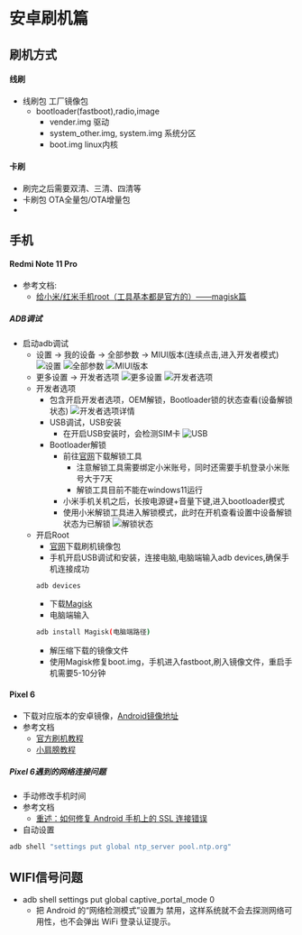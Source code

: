 # 安卓刷机篇
## 刷机方式

#### 线刷
- 线刷包 工厂镜像包
  - bootloader(fastboot),radio,image
    - vender.img 驱动
    - system_other.img, system.img 系统分区
    - boot.img linux内核
#### 卡刷
- 刷完之后需要双清、三清、四清等
- 卡刷包 OTA全量包/OTA增量包
- 
## 手机 
#### Redmi Note 11 Pro
- 参考文档:
  - [给小米/红米手机root（工具基本都是官方的）——magisk篇](https://blog.csdn.net/weixin_73636162/article/details/134043402)
##### ADB调试
- 启动adb调试
  - 设置 -> 我的设备 -> 全部参数 -> MIUI版本(连续点击,进入开发者模式)
  ![设置](imgs/1.png)
  ![全部参数](imgs/2.png)
  ![MIUI版本](imgs/3.png)
  - 更多设置 -> 开发者选项
  ![更多设置](imgs/4.png)
  ![开发者选项](imgs/5.png)
  - 开发者选项
    - 包含开启开发者选项，OEM解锁，Bootloader锁的状态查看(设备解锁状态)
    ![开发者选项详情](imgs/6.png)
    - USB调试，USB安装
      - 在开启USB安装时，会检测SIM卡
    ![USB](imgs/7.png)
    - Bootloader解锁
      - 前往[官网](https://www.miui.com/unlock/index.html)下载解锁工具
        - 注意解锁工具需要绑定小米账号，同时还需要手机登录小米账号大于7天
        - 解锁工具目前不能在windows11运行
      - 小米手机关机之后，长按电源键+音量下键,进入bootloader模式
      - 使用小米解锁工具进入解锁模式，此时在开机查看设置中设备解锁状态为已解锁
        ![解锁状态](imgs/8.png)
  - 开启Root
    - [官网](https://xiaomirom.com/)下载刷机镜像包
    - 手机开启USB调试和安装，连接电脑,电脑端输入adb devices,确保手机连接成功
    ```bash
    adb devices
    ```
    - 下载[Magisk](https://github.com/topjohnwu/Magisk)
    - 电脑端输入
    ```bash
    adb install Magisk(电脑端路径)
    ```
    - 解压缩下载的镜像文件
    - 使用Magisk修复boot.img，手机进入fastboot,刷入镜像文件，重启手机需要5-10分钟

#### Pixel 6
- 下载对应版本的安卓镜像，[Android镜像地址](https://developers.google.com/android/images?hl=zh-cn)
- 参考文档
  - [官方刷机教程](https://source.android.com/docs/setup/test/running?hl=zh-cn)
  - [小肩膀教程](https://mp.weixin.qq.com/s/1EySfXSucGdiuEBTfLsymA)
##### Pixel 6遇到的网络连接问题
- 手动修改手机时间
- 参考文档
  - [重述：如何修复 Android 手机上的 SSL 连接错误](https://www.thesslstore.com/blog/fix-ssl-connection-errors-android-phones/)
- 自动设置
```bash
adb shell "settings put global ntp_server pool.ntp.org"
```

## WIFI信号问题
- adb shell settings put global captive_portal_mode 0
  - 把 Android 的“网络检测模式”设置为 禁用，这样系统就不会去探测网络可用性，也不会弹出 WiFi 登录认证提示。